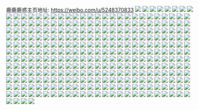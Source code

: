 鹿鹿鹿惑主页地址: https://weibo.com/u/5248370833 
![](https://wx4.sinaimg.cn/mw2000/005JbD0tly1h96tashkgrj319f0u0qjw.jpg) 
![](https://wx4.sinaimg.cn/mw2000/005JbD0tly1h8xxm6dpgaj30u0140n5m.jpg) 
![](https://wx4.sinaimg.cn/mw2000/005JbD0tly1h8vti0kv64j30u01hcq8z.jpg) 
![](https://wx4.sinaimg.cn/mw2000/005JbD0tly1h8kwcf7nv1j30u01hcwl5.jpg) 
![](https://wx4.sinaimg.cn/mw2000/005JbD0tly1h8jzf8nusvj30u01407aq.jpg) 
![](https://wx4.sinaimg.cn/mw2000/005JbD0tly1h8jzfacirdj31400u0ana.jpg) 
![](https://wx4.sinaimg.cn/mw2000/005JbD0tly1h8igbq1szfj30u00q8whl.jpg) 
![](https://wx4.sinaimg.cn/mw2000/005JbD0tly1h8igbpn2haj30u00q5gmk.jpg) 
![](https://wx4.sinaimg.cn/mw2000/005JbD0tly1h8igbqb2glj30u00u1gne.jpg) 
![](https://wx4.sinaimg.cn/mw2000/005JbD0tly1h8igbqibx9j30k00it76m.jpg) 
![](https://wx4.sinaimg.cn/mw2000/005JbD0tly1h8bv6alhtkj30u01hc48k.jpg) 
![](https://wx4.sinaimg.cn/mw2000/005JbD0tly1h7yv2uyi7yj30u00u079d.jpg) 
![](https://wx4.sinaimg.cn/mw2000/005JbD0tly1h7yv2w4r2cj30u00u00ya.jpg) 
![](https://wx4.sinaimg.cn/mw2000/005JbD0tly1h7yv2x63daj30u00u0q9s.jpg) 
![](https://wx4.sinaimg.cn/mw2000/005JbD0tly1h7yv2xw55gj30u10u0ag4.jpg) 
![](https://wx4.sinaimg.cn/mw2000/005JbD0tly1h7yv2ytnvfj30u0140k08.jpg) 
![](https://wx4.sinaimg.cn/mw2000/005JbD0tly1h7yv2zkyjej30v70u00zv.jpg) 
![](https://wx4.sinaimg.cn/mw2000/005JbD0tly1h7yv30bob4j30u00u0jya.jpg) 
![](https://wx4.sinaimg.cn/mw2000/005JbD0tly1h7yv31ut2oj30u00u049q.jpg) 
![](https://wx4.sinaimg.cn/mw2000/005JbD0tly1h7st55cwwqj30wi1yce81.jpg) 
![](https://wx4.sinaimg.cn/mw2000/005JbD0tly1h77lcq2cqfj30u01l9dpf.jpg) 
![](https://wx4.sinaimg.cn/mw2000/005JbD0tly1h77lcqx19lj30ts1lrwi8.jpg) 
![](https://wx4.sinaimg.cn/mw2000/005JbD0tly1h77lcrtvonj30u01lnq6o.jpg) 
![](https://wx4.sinaimg.cn/mw2000/005JbD0tly1h77lcpc6u5j30tz1kg42f.jpg) 
![](https://wx4.sinaimg.cn/mw2000/005JbD0tly1h6kiljvdlcj30u01hcaij.jpg) 
![](https://wx4.sinaimg.cn/mw2000/005JbD0tly1h5c0d3s4haj32c0340e82.jpg) 
![](https://wx4.sinaimg.cn/mw2000/005JbD0tly1h5c0d4m2h9j32c03407wi.jpg) 
![](https://wx4.sinaimg.cn/mw2000/005JbD0tly1h5c0d6lvstj32c03404qq.jpg) 
![](https://wx4.sinaimg.cn/mw2000/005JbD0tly1h5c0d5y4taj30wi1ycwkl.jpg) 
![](https://wx4.sinaimg.cn/mw2000/005JbD0tly1h54cdicbegj32c03401ky.jpg) 
![](https://wx4.sinaimg.cn/mw2000/005JbD0tly1h54cddx9lmj33402c0hdu.jpg) 
![](https://wx4.sinaimg.cn/mw2000/005JbD0tly1h508wmo10sj30u0140ain.jpg) 
![](https://wx4.sinaimg.cn/mw2000/005JbD0tly1h508wlmg4rj30u0140th2.jpg) 
![](https://wx4.sinaimg.cn/mw2000/005JbD0tly1h508wo9sfjj30u0140gtv.jpg) 
![](https://wx4.sinaimg.cn/mw2000/005JbD0tly1h4ce1d1evjj30u0140n6m.jpg) 
![](https://wx4.sinaimg.cn/mw2000/005JbD0tly1h44avsyqu6j30u01hc1ak.jpg) 
![](https://wx4.sinaimg.cn/mw2000/005JbD0tly1h3nodeokn4j30mi0u0n3b.jpg) 
![](https://wx4.sinaimg.cn/mw2000/005JbD0tly1h2prgoox39j3340340u0x.jpg) 
![](https://wx4.sinaimg.cn/mw2000/005JbD0tly1h2prhd0m0gj3340340e82.jpg) 
![](https://wx4.sinaimg.cn/mw2000/005JbD0tly1h2prgtk90ij32c03401kz.jpg) 
![](https://wx4.sinaimg.cn/mw2000/005JbD0tly1h2m2do4l76j32g0340qvc.jpg) 
![](https://wx4.sinaimg.cn/mw2000/005JbD0tly1h2m2dvpvx7j31sc2dshdv.jpg) 
![](https://wx4.sinaimg.cn/mw2000/005JbD0tly1h2m2dz3fvzj32bc3347wi.jpg) 
![](https://wx4.sinaimg.cn/mw2000/005JbD0tly1h2gih8qxk6j30u013gdo7.jpg) 
![](https://wx4.sinaimg.cn/mw2000/005JbD0tly1h2gih9ylj0j31400u0n7s.jpg) 
![](https://wx4.sinaimg.cn/mw2000/005JbD0tly1h2gihadxccj30u0140k1r.jpg) 
![](https://wx4.sinaimg.cn/mw2000/005JbD0tly1h2gihasslqj30u0140n77.jpg) 
![](https://wx4.sinaimg.cn/mw2000/005JbD0tly1h2fbg8yb6vj30u0140gwn.jpg) 
![](https://wx4.sinaimg.cn/mw2000/005JbD0tly1h2fbg9c5shj30u01407f5.jpg) 
![](https://wx4.sinaimg.cn/mw2000/005JbD0tly1h2fbg9y5ilj30u0140wp3.jpg) 
![](https://wx4.sinaimg.cn/mw2000/005JbD0tly1h2bc8yjk09j31hc0u0qat.jpg) 
![](https://wx4.sinaimg.cn/mw2000/005JbD0tly1h1o34enih5j31hc0u011i.jpg) 
![](https://wx4.sinaimg.cn/mw2000/005JbD0tly1h1jqjyw1u8j31hc0u0an3.jpg) 
![](https://wx4.sinaimg.cn/mw2000/005JbD0tly1h1ary90ud4j30u01sxwk0.jpg) 
![](https://wx4.sinaimg.cn/mw2000/005JbD0tly1h19ii7s2l6j30u01sxtl4.jpg) 
![](https://wx4.sinaimg.cn/mw2000/005JbD0tly1h19iikgc49j30wi1yc7wh.jpg) 
![](https://wx4.sinaimg.cn/mw2000/005JbD0tly1h14wunux8aj32c0340qv7.jpg) 
![](https://wx4.sinaimg.cn/mw2000/005JbD0tly1h14wum92btj32c0340u0y.jpg) 
![](https://wx4.sinaimg.cn/mw2000/005JbD0tly1h0k7jluae6j33402c0x6q.jpg) 
![](https://wx4.sinaimg.cn/mw2000/005JbD0tly1h0k7le77xtj30tz0miwk6.jpg) 
![](https://wx4.sinaimg.cn/mw2000/005JbD0tly1h0dccwxcp4j30zk0guad3.jpg) 
![](https://wx4.sinaimg.cn/mw2000/005JbD0tly1gzs3gnp8mij31qi334hdu.jpg) 
![](https://wx4.sinaimg.cn/mw2000/005JbD0tly1gzs3gmdv4wj31qi334qv6.jpg) 
![](https://wx4.sinaimg.cn/mw2000/005JbD0tly1gzs3gpwf37j31qi334x6r.jpg) 
![](https://wx4.sinaimg.cn/mw2000/005JbD0tly1gzs3gsuti6j31fr1x07wh.jpg) 
![](https://wx4.sinaimg.cn/mw2000/005JbD0tly1gzs3hfntmxj31c31s51kx.jpg) 
![](https://wx4.sinaimg.cn/mw2000/005JbD0tly1gzl6vnc448j30mi0u048b.jpg) 
![](https://wx4.sinaimg.cn/mw2000/005JbD0tly1gzl6yeha5zj31qg2baqv6.jpg) 
![](https://wx4.sinaimg.cn/mw2000/005JbD0tly1gykjhupc4vj31qy33x1kz.jpg) 
![](https://wx4.sinaimg.cn/mw2000/005JbD0tly1gykjhso22rj32c03401kz.jpg) 
![](https://wx4.sinaimg.cn/mw2000/005JbD0tly1gykjm1tmyhj30mi0u048b.jpg) 
![](https://wx4.sinaimg.cn/mw2000/005JbD0tly1gy8tpfep0dj30u01hc49l.jpg) 
![](https://wx4.sinaimg.cn/mw2000/005JbD0tly1gy6t94m7thj31400u07dc.jpg) 
![](https://wx4.sinaimg.cn/mw2000/005JbD0tly1gy6t9566k9j31400u0k0m.jpg) 
![](https://wx4.sinaimg.cn/mw2000/005JbD0tly1gy6t95mm8ij31400u0ajq.jpg) 
![](https://wx4.sinaimg.cn/mw2000/005JbD0tly1gy367a6vfcj31qi3341kz.jpg) 
![](https://wx4.sinaimg.cn/mw2000/005JbD0tly1gy367bmla8j320830c7wi.jpg) 
![](https://wx4.sinaimg.cn/mw2000/005JbD0tly1gy367c61n3j31aw2bcau0.jpg) 
![](https://wx4.sinaimg.cn/mw2000/005JbD0tly1gy367d3ylkj31oy30c1ky.jpg) 
![](https://wx4.sinaimg.cn/mw2000/005JbD0tly1gy367fgs3zj31qh332x6q.jpg) 
![](https://wx4.sinaimg.cn/mw2000/005JbD0tly1gy367gampdj31qg331b29.jpg) 
![](https://wx4.sinaimg.cn/mw2000/005JbD0tly1gy367h9dfcj32bb332u0x.jpg) 
![](https://wx4.sinaimg.cn/mw2000/005JbD0tly1gy367ifrlqj31h22mc1ky.jpg) 
![](https://wx4.sinaimg.cn/mw2000/005JbD0tly1gy367jsrw0j31qy33x1kz.jpg) 
![](https://wx4.sinaimg.cn/mw2000/005JbD0tly1gxv7xhh7unj31400u0ahn.jpg) 
![](https://wx4.sinaimg.cn/mw2000/005JbD0tly1gwpjhocaclj30u01hcwqx.jpg) 
![](https://wx4.sinaimg.cn/mw2000/005JbD0tly1gwpjhscjgij30u01t0api.jpg) 
![](https://wx4.sinaimg.cn/mw2000/005JbD0tly1gwpjhsqbnlj30u01t0gw8.jpg) 
![](https://wx4.sinaimg.cn/mw2000/005JbD0tly1gwpjhpwaifj30u01t0175.jpg) 
![](https://wx4.sinaimg.cn/mw2000/005JbD0tly1gwpjhpchysj30u01hcwl6.jpg) 
![](https://wx4.sinaimg.cn/mw2000/005JbD0tly1gwpjhoy321j30u01t0tkd.jpg) 
![](https://wx4.sinaimg.cn/mw2000/005JbD0tly1gwpjhqt37gj30u01hcdoy.jpg) 
![](https://wx4.sinaimg.cn/mw2000/005JbD0tly1gwpjhqdgtbj30u01hc4bc.jpg) 
![](https://wx4.sinaimg.cn/mw2000/005JbD0tly1gwpjhr9uxoj30u01hcwsu.jpg) 
![](https://wx4.sinaimg.cn/mw2000/005JbD0tly1gwpjhry8lcj30u0140ahj.jpg) 
![](https://wx4.sinaimg.cn/mw2000/005JbD0tly1gwpjhrkok7j30u0140gtm.jpg) 
![](https://wx4.sinaimg.cn/mw2000/005JbD0tly1gwnose1j1sj31400u0dog.jpg) 
![](https://wx4.sinaimg.cn/mw2000/005JbD0tly1gwnou2xm02j30u01404dd.jpg) 
![](https://wx4.sinaimg.cn/mw2000/005JbD0tly1gwnosh8977j30u0140146.jpg) 
![](https://wx4.sinaimg.cn/mw2000/005JbD0tly1gwnosieopij31400u0k4i.jpg) 
![](https://wx4.sinaimg.cn/mw2000/005JbD0tly1gujkxb7f8aj60u00u0tc802.jpg) 
![](https://wx4.sinaimg.cn/mw2000/005JbD0tly1gujkxazkn0j60ir0lwdhs02.jpg) 
![](https://wx4.sinaimg.cn/mw2000/005JbD0tly1gu0aijwn4xj60h8070q3802.jpg) 
![](https://wx4.sinaimg.cn/mw2000/005JbD0tly1gu0aikveoij60u01t0k1m02.jpg) 
![](https://wx4.sinaimg.cn/mw2000/005JbD0tly1gu015ns9hfj64cg39chdw02.jpg) 
![](https://wx4.sinaimg.cn/mw2000/005JbD0tly1gu015r53t1j64cg39cb2c02.jpg) 
![](https://wx4.sinaimg.cn/mw2000/005JbD0tly1gu015teyxyj62o03k01kz02.jpg) 
![](https://wx4.sinaimg.cn/mw2000/005JbD0tly1gu015vcw43j64cg39cb2c02.jpg) 
![](https://wx4.sinaimg.cn/mw2000/005JbD0tly1gu015wp7ydj62o03k01ky02.jpg) 
![](https://wx4.sinaimg.cn/mw2000/005JbD0tly1gu0185p9zvj60u0140jyo02.jpg) 
![](https://wx4.sinaimg.cn/mw2000/005JbD0tly1gttz6myls0j60u01t00vm02.jpg) 
![](https://wx4.sinaimg.cn/mw2000/005JbD0tly1gtk7karu31j31400u0aej.jpg) 
![](https://wx4.sinaimg.cn/mw2000/005JbD0tly1gtk7n5c3xmj30u018utew.jpg) 
![](https://wx4.sinaimg.cn/mw2000/005JbD0tly1gtk7n5tbmrj31900u0jyj.jpg) 
![](https://wx4.sinaimg.cn/mw2000/005JbD0tly1gthwub3i0yj30u0140adf.jpg) 
![](https://wx4.sinaimg.cn/mw2000/005JbD0tly1gthwubmn3mj30u018uq6t.jpg) 
![](https://wx4.sinaimg.cn/mw2000/005JbD0tly1gtgow9rs18j315b0o6wj9.jpg) 
![](https://wx4.sinaimg.cn/mw2000/005JbD0tly1gsm8clsplkj30zk0k0dii.jpg) 
![](https://wx4.sinaimg.cn/mw2000/005JbD0tly1gry67jf4kqj30q80c3mz4.jpg) 
![](https://wx4.sinaimg.cn/mw2000/005JbD0tly1gry64zpi5wj31hc0onaeh.jpg) 
![](https://wx4.sinaimg.cn/mw2000/005JbD0tly1grdnaxs7l9j30u0140n1o.jpg) 
![](https://wx4.sinaimg.cn/mw2000/005JbD0tly1grdnbacygyj30xe0j0x67.jpg) 
![](https://wx4.sinaimg.cn/mw2000/005JbD0tly1grdn2qw3emj31400u044a.jpg) 
![](https://wx4.sinaimg.cn/mw2000/005JbD0tly1gr8nsf69tvj30u0140gr7.jpg) 
![](https://wx4.sinaimg.cn/mw2000/005JbD0tly1gr8nshtpunj60u00u0q6302.jpg) 
![](https://wx4.sinaimg.cn/mw2000/005JbD0tly1gr8nsh3pv5j30u00u0n32.jpg) 
![](https://wx4.sinaimg.cn/mw2000/005JbD0tly1gr0wqdir1gj313x0u0qa0.jpg) 
![](https://wx4.sinaimg.cn/mw2000/005JbD0tly1gr0wqi1sq8j30u013xn12.jpg) 
![](https://wx4.sinaimg.cn/mw2000/005JbD0tly1gr0wqex3uoj313z0u0463.jpg) 
![](https://wx4.sinaimg.cn/mw2000/005JbD0tly1gr0wqg3ylej313z0u0af2.jpg) 
![](https://wx4.sinaimg.cn/mw2000/005JbD0tly1gr0wr096exj60u0140dlo02.jpg) 
![](https://wx4.sinaimg.cn/mw2000/005JbD0tly1gr0wqgtgzpj30rs15bq7q.jpg) 
![](https://wx4.sinaimg.cn/mw2000/005JbD0tly1gr0wqjmov9j30u0140gri.jpg) 
![](https://wx4.sinaimg.cn/mw2000/005JbD0tly1gr0wqyef4kj30u00u0adi.jpg) 
![](https://wx4.sinaimg.cn/mw2000/005JbD0tly1gr0wqz6yxsj31hc0u0n52.jpg) 
![](https://wx4.sinaimg.cn/mw2000/005JbD0tly1gqzr0x0lhej30u00u0ae9.jpg) 
![](https://wx4.sinaimg.cn/mw2000/005JbD0tly1gqzr0xuo2pj30u00u0din.jpg) 
![](https://wx4.sinaimg.cn/mw2000/005JbD0tly1gqsgb6hob9j30u0140wk3.jpg) 
![](https://wx4.sinaimg.cn/mw2000/005JbD0tly1gqsgb7h3mgj30u0140wk3.jpg) 
![](https://wx4.sinaimg.cn/mw2000/005JbD0tly1gqsgb8gtjcj31900u0tet.jpg) 
![](https://wx4.sinaimg.cn/mw2000/005JbD0tly1gqsgb5j9x1j31900u0dky.jpg) 
![](https://wx4.sinaimg.cn/mw2000/005JbD0tly1gqsgb9lynej31hc0u0gvc.jpg) 
![](https://wx4.sinaimg.cn/mw2000/005JbD0tly1gqsgbbatsej30u00u0jxq.jpg) 
![](https://wx4.sinaimg.cn/mw2000/005JbD0tly1gq651ctwqhj30u01400y4.jpg) 
![](https://wx4.sinaimg.cn/mw2000/005JbD0tly1gq651eeraqj30u01400x3.jpg) 
![](https://wx4.sinaimg.cn/mw2000/005JbD0tly1gq651ez4smj30u0140q65.jpg) 
![](https://wx4.sinaimg.cn/mw2000/005JbD0tly1gq651fofj4j30u0140dp7.jpg) 
![](https://wx4.sinaimg.cn/mw2000/005JbD0tly1gq651grt33j31400u0wl4.jpg) 
![](https://wx4.sinaimg.cn/mw2000/005JbD0tly1gq651ny2vxj30u0140dm4.jpg) 
![](https://wx4.sinaimg.cn/mw2000/005JbD0tly1gpzbbbuagmj30z10pzwf9.jpg) 
![](https://wx4.sinaimg.cn/mw2000/005JbD0tly1gpuvghdnlwj30u01t0n0w.jpg) 
![](https://wx4.sinaimg.cn/mw2000/005JbD0tly1gpi5393ywhj30u013zqca.jpg) 
![](https://wx4.sinaimg.cn/mw2000/005JbD0tly1gpi53a5m2zj30u013zdm3.jpg) 
![](https://wx4.sinaimg.cn/mw2000/005JbD0tly1gpi53b2dx5j30u0140wmw.jpg) 
![](https://wx4.sinaimg.cn/mw2000/005JbD0tly1gpi53blkx4j30u01400y5.jpg) 
![](https://wx4.sinaimg.cn/mw2000/005JbD0tly1gpi53clkx5j31400u0tf2.jpg) 
![](https://wx4.sinaimg.cn/mw2000/005JbD0tly1gpi53dqnkwj313z0u0106.jpg) 
![](https://wx4.sinaimg.cn/mw2000/005JbD0tly1gpi53gzn86j31400u0qcq.jpg) 
![](https://wx4.sinaimg.cn/mw2000/005JbD0tly1gpi53erlsrj31400u00ys.jpg) 
![](https://wx4.sinaimg.cn/mw2000/005JbD0tly1gpi53g7xj4j30u01407cm.jpg) 
![](https://wx4.sinaimg.cn/mw2000/005JbD0tly1gp54rrpw8ej31400u00vy.jpg) 
![](https://wx4.sinaimg.cn/mw2000/005JbD0tly1gp54rpby0kj31400u0wjk.jpg) 
![](https://wx4.sinaimg.cn/mw2000/005JbD0tly1gp54ro7rstj31ql0u0q9e.jpg) 
![](https://wx4.sinaimg.cn/mw2000/005JbD0tly1gp54s3o4v4j31ql0u0wk0.jpg) 
![](https://wx4.sinaimg.cn/mw2000/005JbD0tly1gp54rqsh6mj31ql0u0wmu.jpg) 
![](https://wx4.sinaimg.cn/mw2000/005JbD0tly1gp54rtl4xvj31400u0jw1.jpg) 
![](https://wx4.sinaimg.cn/mw2000/005JbD0tly1go130irh7cj33k02o0npf.jpg) 
![](https://wx4.sinaimg.cn/mw2000/005JbD0tly1gnyiyd3veqj31601k04qq.jpg) 
![](https://wx4.sinaimg.cn/mw2000/005JbD0tly1gnyiyfvtwkj30u00u0mz8.jpg) 
![](https://wx4.sinaimg.cn/mw2000/005JbD0tly1gnqwt1xzmxj31400u043w.jpg) 
![](https://wx4.sinaimg.cn/mw2000/005JbD0tly1gnqwwf0lkaj31400u0wiy.jpg) 
![](https://wx4.sinaimg.cn/mw2000/005JbD0tly1gnqwvj5ef9j30u0140wkp.jpg) 
![](https://wx4.sinaimg.cn/mw2000/005JbD0tly1gnqwy2fsn9j30u01400xw.jpg) 
![](https://wx4.sinaimg.cn/mw2000/005JbD0tgy1gm6bl32a3tj30wj0kee4d.jpg) 
![](https://wx4.sinaimg.cn/mw2000/005JbD0tgy1glur0u0wsdj31w32isu0z.jpg) 
![](https://wx4.sinaimg.cn/mw2000/005JbD0tgy1glur0iinhuj31w32is7wj.jpg) 
![](https://wx4.sinaimg.cn/mw2000/005JbD0tgy1glur0jmth6j31oi2iskjl.jpg) 
![](https://wx4.sinaimg.cn/mw2000/005JbD0tgy1glur0lj6u4j31w32isx6q.jpg) 
![](https://wx4.sinaimg.cn/mw2000/005JbD0tgy1glur1ey8mmj32c02c07wj.jpg) 
![](https://wx4.sinaimg.cn/mw2000/005JbD0tgy1glur0m9fgqj31w20vbk91.jpg) 
![](https://wx4.sinaimg.cn/mw2000/005JbD0tgy1glur13jaa3j32c02c0hdu.jpg) 
![](https://wx4.sinaimg.cn/mw2000/005JbD0tgy1glur19q9zsj32c02c0u0y.jpg) 
![](https://wx4.sinaimg.cn/mw2000/005JbD0tgy1glur0om4iaj32c02c04qr.jpg) 
![](https://wx4.sinaimg.cn/mw2000/005JbD0tgy1glur0vnrjuj32c02c0b2a.jpg) 
![](https://wx4.sinaimg.cn/mw2000/005JbD0tgy1glur15g2bwj32c02c07wi.jpg) 
![](https://wx4.sinaimg.cn/mw2000/005JbD0tgy1glur11q4ktj32c02c0b2a.jpg) 
![](https://wx4.sinaimg.cn/mw2000/005JbD0tgy1glur0q4v6lj32c02c0u0x.jpg) 
![](https://wx4.sinaimg.cn/mw2000/005JbD0tgy1glur0rveomj32c02c0e82.jpg) 
![](https://wx4.sinaimg.cn/mw2000/005JbD0tgy1glur0xquxqj32c02c0b2a.jpg) 
![](https://wx4.sinaimg.cn/mw2000/005JbD0tgy1glur105nqmj32c02c01kz.jpg) 
![](https://wx4.sinaimg.cn/mw2000/005JbD0tgy1glur1i7dvej32c02c0u0y.jpg) 
![](https://wx4.sinaimg.cn/mw2000/005JbD0tgy1glur1kvmqtj31w32is1kz.jpg) 
![](https://wx4.sinaimg.cn/mw2000/005JbD0tgy1glehedsh54j32io1w0qv7.jpg) 
![](https://wx4.sinaimg.cn/mw2000/005JbD0tgy1glehegtautj32io1w0x6r.jpg) 
![](https://wx4.sinaimg.cn/mw2000/005JbD0tgy1glehejk53dj32io2ioqv5.jpg) 
![](https://wx4.sinaimg.cn/mw2000/005JbD0tgy1glehellm8mj32io2io4qq.jpg) 
![](https://wx4.sinaimg.cn/mw2000/005JbD0tgy1glehetz2b3j32io2iob2e.jpg) 
![](https://wx4.sinaimg.cn/mw2000/005JbD0tgy1glehepsythj32io2io1l1.jpg) 
![](https://wx4.sinaimg.cn/mw2000/005JbD0tgy1glehew1cuxj315u2io4qq.jpg) 
![](https://wx4.sinaimg.cn/mw2000/005JbD0tgy1gleheysg65j34cg39cx6r.jpg) 
![](https://wx4.sinaimg.cn/mw2000/005JbD0tgy1glehf00iy2j30n01dsts5.jpg) 
![](https://wx4.sinaimg.cn/mw2000/005JbD0tgy1gl71ikohucj31s01ry1kx.jpg) 
![](https://wx4.sinaimg.cn/mw2000/005JbD0tgy1gl71ilvqwmj31s01ry4oq.jpg) 
![](https://wx4.sinaimg.cn/mw2000/005JbD0tgy1gl71ioq6kij31s02dckjo.jpg) 
![](https://wx4.sinaimg.cn/mw2000/005JbD0tgy1gl71ir4a36j31s02dcqv7.jpg) 
![](https://wx4.sinaimg.cn/mw2000/005JbD0tgy1gl71itfr65j32dc1s0qv7.jpg) 
![](https://wx4.sinaimg.cn/mw2000/005JbD0tgy1gl71ivo0xhj322y22wnpf.jpg) 
![](https://wx4.sinaimg.cn/mw2000/005JbD0tgy1gl2zc2hrlij31t00u07u0.jpg) 
![](https://wx4.sinaimg.cn/mw2000/005JbD0tgy1gl2zc316pdj31t00u0dm1.jpg) 
![](https://wx4.sinaimg.cn/mw2000/005JbD0tgy1gkq0rse8alj32io2iohdx.jpg) 
![](https://wx4.sinaimg.cn/mw2000/005JbD0tgy1gkq0rusobxj32io2iob2c.jpg) 
![](https://wx4.sinaimg.cn/mw2000/005JbD0tgy1gkq0rwx421j31hc1hc1ky.jpg) 
![](https://wx4.sinaimg.cn/mw2000/005JbD0tgy1gk8l55h93vj32io2ionpg.jpg) 
![](https://wx4.sinaimg.cn/mw2000/005JbD0tgy1gk8l82u3fnj30u00u0aec.jpg) 
![](https://wx4.sinaimg.cn/mw2000/005JbD0tgy1gjgw61qfmkj30va1jle81.jpg) 
![](https://wx4.sinaimg.cn/mw2000/005JbD0tgy1gjgw63h77dj30va1jlkjl.jpg) 
![](https://wx4.sinaimg.cn/mw2000/005JbD0tgy1gjgw6oe4kyj31jk0v9npd.jpg) 
![](https://wx4.sinaimg.cn/mw2000/005JbD0tgy1gjgw6s3zucj31e01uoe82.jpg) 
![](https://wx4.sinaimg.cn/mw2000/005JbD0tgy1gjgw6y05pxj31e01uou0y.jpg) 
![](https://wx4.sinaimg.cn/mw2000/005JbD0tgy1gjgw6gdtv1j315o15m4qp.jpg) 
![](https://wx4.sinaimg.cn/mw2000/005JbD0tgy1gjgw66uua4j30w01c14qp.jpg) 
![](https://wx4.sinaimg.cn/mw2000/005JbD0tgy1gjgw6d1vc5j315o1jk4qq.jpg) 
![](https://wx4.sinaimg.cn/mw2000/005JbD0tgy1gjgw67vtyaj31og14b1kx.jpg) 
![](https://wx4.sinaimg.cn/mw2000/005JbD0tgy1gjgw69gwvwj315o15ohdt.jpg) 
![](https://wx4.sinaimg.cn/mw2000/005JbD0tgy1gjgw6eo511j315o1jk7wi.jpg) 
![](https://wx4.sinaimg.cn/mw2000/005JbD0tgy1gjgw65iiucj31c01c0hdt.jpg) 
![](https://wx4.sinaimg.cn/mw2000/005JbD0tgy1gjgw6arjnkj31c01c0b29.jpg) 
![](https://wx4.sinaimg.cn/mw2000/005JbD0tgy1gjgw6httvuj315o1jku0x.jpg) 
![](https://wx4.sinaimg.cn/mw2000/005JbD0tgy1gjgw6j41z3j315o1jkqv5.jpg) 
![](https://wx4.sinaimg.cn/mw2000/005JbD0tgy1gjgw6m8q1gj315o1jk7wh.jpg) 
![](https://wx4.sinaimg.cn/mw2000/005JbD0tgy1gjgw6n8gahj315o1jk1kx.jpg) 
![](https://wx4.sinaimg.cn/mw2000/005JbD0tgy1gjgw6q2kr8j31e01uonpe.jpg) 
![](https://wx4.sinaimg.cn/mw2000/005JbD0tgy1gjgw0ovmfwj31mc1mcu0x.jpg) 
![](https://wx4.sinaimg.cn/mw2000/005JbD0tgy1gjgw0qlfi4j31c01c0u0x.jpg) 
![](https://wx4.sinaimg.cn/mw2000/005JbD0tgy1gjgw0s4jyyj31c01c0hdt.jpg) 
![](https://wx4.sinaimg.cn/mw2000/005JbD0tgy1gjgw0y67buj31c01c0qv5.jpg) 
![](https://wx4.sinaimg.cn/mw2000/005JbD0tgy1gjgw0zn3r3j31c01c0kjl.jpg) 
![](https://wx4.sinaimg.cn/mw2000/005JbD0tgy1gjgw0u0mypj31c01c0e81.jpg) 
![](https://wx4.sinaimg.cn/mw2000/005JbD0tgy1gjgw1bcorqj31601607wh.jpg) 
![](https://wx4.sinaimg.cn/mw2000/005JbD0tgy1gjgw0vfqsmj31c01c0b29.jpg) 
![](https://wx4.sinaimg.cn/mw2000/005JbD0tgy1gjgw0wip3pj31c01c0b29.jpg) 
![](https://wx4.sinaimg.cn/mw2000/005JbD0tgy1gjgvu7eu9sj31jk0v9npd.jpg) 
![](https://wx4.sinaimg.cn/mw2000/005JbD0tgy1gjgvu8v8qfj315o15oe81.jpg) 
![](https://wx4.sinaimg.cn/mw2000/005JbD0tgy1gjgvua6i4vj315o15o7wh.jpg) 
![](https://wx4.sinaimg.cn/mw2000/005JbD0tgy1gjgvycehgoj31c01c0qv5.jpg) 
![](https://wx4.sinaimg.cn/mw2000/005JbD0tgy1gjgvv1ay8nj31c01c0b29.jpg) 
![](https://wx4.sinaimg.cn/mw2000/005JbD0tgy1gjgvudr6v0j31c01c0u0x.jpg) 
![](https://wx4.sinaimg.cn/mw2000/005JbD0tgy1gjgvufkluhj31600viki8.jpg) 
![](https://wx4.sinaimg.cn/mw2000/005JbD0tgy1gjgvugw5xfj31c01c0qv5.jpg) 
![](https://wx4.sinaimg.cn/mw2000/005JbD0tgy1gjgvuiykmbj31mc1mcb2a.jpg) 
![](https://wx4.sinaimg.cn/mw2000/005JbD0tgy1gjgvukyjzvj31jk1jk7wi.jpg) 
![](https://wx4.sinaimg.cn/mw2000/005JbD0tgy1gjgvumz3i7j31c01c0b2a.jpg) 
![](https://wx4.sinaimg.cn/mw2000/005JbD0tgy1gjgvuouysuj3160160kjl.jpg) 
![](https://wx4.sinaimg.cn/mw2000/005JbD0tgy1gjgvusd871j31601607wh.jpg) 
![](https://wx4.sinaimg.cn/mw2000/005JbD0tgy1gjgvut6mj4j31c01c01ky.jpg) 
![](https://wx4.sinaimg.cn/mw2000/005JbD0tgy1gjgvuukxd6j31c01c0x6p.jpg) 
![](https://wx4.sinaimg.cn/mw2000/005JbD0tgy1gjgvuw52fyj31c01c0hdt.jpg) 
![](https://wx4.sinaimg.cn/mw2000/005JbD0tgy1gjgvuxfv2bj31c01c0qv5.jpg) 
![](https://wx4.sinaimg.cn/mw2000/005JbD0tgy1gjgvuzbghyj31c01c01ky.jpg) 
![](https://wx4.sinaimg.cn/mw2000/005JbD0tgy1gjgvrz0e99j315o15ob29.jpg) 
![](https://wx4.sinaimg.cn/mw2000/005JbD0tgy1gjgvs0xs6wj315o1jkkjl.jpg) 
![](https://wx4.sinaimg.cn/mw2000/005JbD0tgy1gjgvs2orfej315o1jkqv5.jpg) 
![](https://wx4.sinaimg.cn/mw2000/005JbD0tgy1gjgvs4epsnj315o1jkkjl.jpg) 
![](https://wx4.sinaimg.cn/mw2000/005JbD0tgy1gjgvs61xidj31mc1mcnpd.jpg) 
![](https://wx4.sinaimg.cn/mw2000/005JbD0tgy1gjgvs7f6zkj319c19cb29.jpg) 
![](https://wx4.sinaimg.cn/mw2000/005JbD0tgy1gj0savxu9sj31z41hce82.jpg) 
![](https://wx4.sinaimg.cn/mw2000/005JbD0tgy1gj0sb07papj31z41hc1ky.jpg) 
![](https://wx4.sinaimg.cn/mw2000/005JbD0tgy1giztkri3nmj30j60j60t0.jpg) 
![](https://wx4.sinaimg.cn/mw2000/005JbD0tgy1giztks1r7tj30j60j6q31.jpg) 
![](https://wx4.sinaimg.cn/mw2000/005JbD0tgy1giztksl80zj30j60j6glv.jpg) 
![](https://wx4.sinaimg.cn/mw2000/005JbD0tgy1giztkt0pjpj30j60j6wep.jpg) 
![](https://wx4.sinaimg.cn/mw2000/005JbD0tgy1giztky173aj32c02bzb2a.jpg) 
![](https://wx4.sinaimg.cn/mw2000/005JbD0tgy1giztkyo4ryj30j60j6dg2.jpg) 
![](https://wx4.sinaimg.cn/mw2000/005JbD0tgy1giztkz4494j30j60j6t8q.jpg) 
![](https://wx4.sinaimg.cn/mw2000/005JbD0tgy1giztkzlkshj30j60j6t8v.jpg) 
![](https://wx4.sinaimg.cn/mw2000/005JbD0tgy1giztl09z77j30j60j6748.jpg) 
![](https://wx4.sinaimg.cn/mw2000/005JbD0tgy1gitvg3h72qj30rs0rs7cr.jpg) 
![](https://wx4.sinaimg.cn/mw2000/005JbD0tgy1gig7eo94zrj315o1qie81.jpg) 
![](https://wx4.sinaimg.cn/mw2000/005JbD0tly1gicnq8n8ukj32c02c0npf.jpg) 
![](https://wx4.sinaimg.cn/mw2000/005JbD0tly1gicnq9z3dtj32o02o0x6p.jpg) 
![](https://wx4.sinaimg.cn/mw2000/005JbD0tly1gicnqbbwh2j32c02bzb2a.jpg) 
![](https://wx4.sinaimg.cn/mw2000/005JbD0tly1gi37upjw1qj31kw16ox6p.jpg) 
![](https://wx4.sinaimg.cn/mw2000/005JbD0tly1gi37v0p8vzj31s01c0qv6.jpg) 
![](https://wx4.sinaimg.cn/mw2000/005JbD0tly1gi37v5x4dij31kw16ou0x.jpg) 
![](https://wx4.sinaimg.cn/mw2000/005JbD0tly1gi37v96fbhj31kw16onpd.jpg) 
![](https://wx4.sinaimg.cn/mw2000/005JbD0tly1gfr1qfd21uj315o7bvqvc.jpg) 
![](https://wx4.sinaimg.cn/mw2000/005JbD0tly1gfr1qiuituj33k02o0qv7.jpg) 
![](https://wx4.sinaimg.cn/mw2000/005JbD0tly1gfr1qkovbwj33k02o04qs.jpg) 
![](https://wx4.sinaimg.cn/mw2000/005JbD0tly1gft9cdwvduj33402c0e83.jpg) 
![](https://wx4.sinaimg.cn/mw2000/005JbD0tly1gfr1qmhi3aj315o6o0qv8.jpg) 
![](https://wx4.sinaimg.cn/mw2000/005JbD0tly1gfr1qqchbcj33k02o0u0z.jpg) 
![](https://wx4.sinaimg.cn/mw2000/005JbD0tly1gft9ao7ybqj315oat0qve.jpg) 
![](https://wx4.sinaimg.cn/mw2000/005JbD0tly1gft9apvkezj315o1qi4qp.jpg) 
![](https://wx4.sinaimg.cn/mw2000/005JbD0tly1gft9aqgowpj31n30u0wzf.jpg) 
![](https://wx4.sinaimg.cn/mw2000/005JbD0tgy1gfolq20wjpj34cg39ckjo.jpg) 
![](https://wx4.sinaimg.cn/mw2000/005JbD0tgy1gfolq5evqqj34cg39cx6r.jpg) 
![](https://wx4.sinaimg.cn/mw2000/005JbD0tgy1gfolq7yfxkj32c0340b2a.jpg) 
![](https://wx4.sinaimg.cn/mw2000/005JbD0tgy1gfolqaj0lrj32c0340e82.jpg) 
![](https://wx4.sinaimg.cn/mw2000/005JbD0tgy1gfolqjhfk9j32c03401ky.jpg) 
![](https://wx4.sinaimg.cn/mw2000/005JbD0tgy1gfolqdfx7uj33402c0hdv.jpg) 
![](https://wx4.sinaimg.cn/mw2000/005JbD0tgy1gfolqgqnz6j33402c0e83.jpg) 
![](https://wx4.sinaimg.cn/mw2000/005JbD0tgy1gfolqmq0tkj33k02o0u0z.jpg) 
![](https://wx4.sinaimg.cn/mw2000/005JbD0tgy1gfolqpt13bj33k02o0hdw.jpg) 
![](https://wx4.sinaimg.cn/mw2000/005JbD0tgy1gfmzxh88maj315o7bvqvc.jpg) 
![](https://wx4.sinaimg.cn/mw2000/005JbD0tgy1gfmzxn4vgej315o4c9qv8.jpg) 
![](https://wx4.sinaimg.cn/mw2000/005JbD0tgy1gfmzxpi86bj30n01ds4qs.jpg) 
![](https://wx4.sinaimg.cn/mw2000/005JbD0tgy1gfaibo5atmj316o16oe81.jpg) 
![](https://wx4.sinaimg.cn/mw2000/005JbD0tgy1gfaibp23cgj316o16o4qp.jpg) 
![](https://wx4.sinaimg.cn/mw2000/005JbD0tgy1gerssinngpj31hc0ontfx.jpg) 
![](https://wx4.sinaimg.cn/mw2000/005JbD0tgy1gef5clu865j31n30u0afg.jpg) 
![](https://wx4.sinaimg.cn/mw2000/005JbD0tgy1ged0ody9kcj30ro1o0wk7.jpg) 
![](https://wx4.sinaimg.cn/mw2000/005JbD0tgy1ged0ofgjisj31400u0n2i.jpg) 
